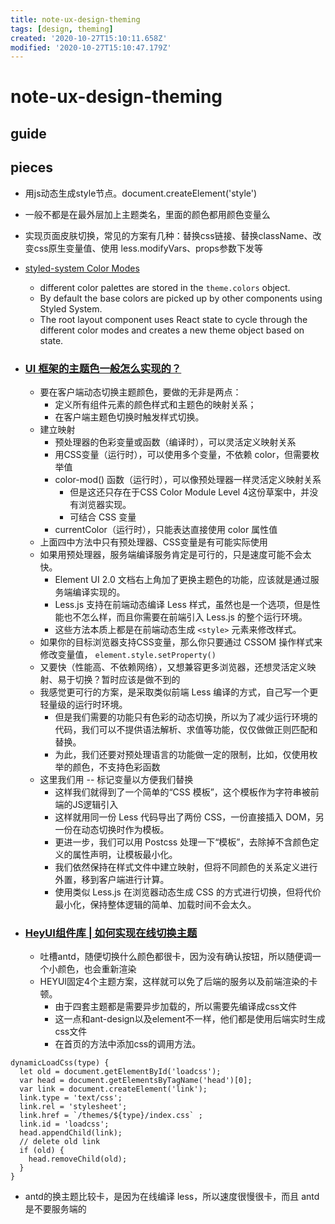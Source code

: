 ```yaml
---
title: note-ux-design-theming
tags: [design, theming]
created: '2020-10-27T15:10:11.658Z'
modified: '2020-10-27T15:10:47.179Z'
---
```


# note-ux-design-theming

## guide

## pieces

- 用js动态生成style节点。document.createElement('style')
- 一般不都是在最外层加上主题类名，里面的颜色都用颜色变量么


- 实现页面皮肤切换，常见的方案有几种：替换css链接、替换className、改变css原生变量值、使用 less.modifyVars、props参数下发等

- [styled-system Color Modes](https://styled-system.com/guides/color-modes)
  - different color palettes are stored in the `theme.colors` object.
  - By default the base colors are picked up by other components using Styled System.
  - The root layout component uses React state to cycle through the different color modes and creates a new theme object based on state. 

- ### [UI 框架的主题色一般怎么实现的？](https://www.zhihu.com/question/66734943)
  - 要在客户端动态切换主题颜色，要做的无非是两点：
    - 定义所有组件元素的颜色样式和主题色的映射关系；
    - 在客户端主题色切换时触发样式切换。
  - 建立映射
    - 预处理器的色彩变量或函数（编译时），可以灵活定义映射关系
    - 用CSS变量（运行时），可以使用多个变量，不依赖 color，但需要枚举值
    - color-mod() 函数（运行时），可以像预处理器一样灵活定义映射关系
      - 但是这还只存在于CSS Color Module Level 4这份草案中，并没有浏览器实现。
      - 可结合 CSS 变量
    - currentColor（运行时），只能表达直接使用 color 属性值
  - 上面四中方法中只有预处理器、CSS变量是有可能实际使用
  - 如果用预处理器，服务端编译服务肯定是可行的，只是速度可能不会太快。
    - Element UI 2.0 文档右上角加了更换主题色的功能，应该就是通过服务端编译实现的。
    - Less.js 支持在前端动态编译 Less 样式，虽然也是一个选项，但是性能也不怎么样，而且你需要在前端引入 Less.js 的整个运行环境。
    - 这些方法本质上都是在前端动态生成 `<style>` 元素来修改样式。
  - 如果你的目标浏览器支持CSS变量，那么你只要通过 CSSOM 操作样式来修改变量值， `element.style.setProperty()`
  - 又要快（性能高、不依赖网络），又想兼容更多浏览器，还想灵活定义映射、易于切换？暂时应该是做不到的
  - 我感觉更可行的方案，是采取类似前端 Less 编译的方式，自己写一个更轻量级的运行时环境。
    - 但是我们需要的功能只有色彩的动态切换，所以为了减少运行环境的代码，我们可以不提供语法解析、求值等功能，仅仅做做正则匹配和替换。
    - 为此，我们还要对预处理语言的功能做一定的限制，比如，仅使用枚举的颜色，不支持色彩函数
  - 这里我们用 -- 标记变量以方便我们替换
    - 这样我们就得到了一个简单的“CSS 模板”，这个模板作为字符串被前端的JS逻辑引入
    - 这样就用同一份 Less 代码导出了两份 CSS，一份直接插入 DOM，另一份在动态切换时作为模板。
    - 更进一步，我们可以用 Postcss 处理一下“模板”，去除掉不含颜色定义的属性声明，让模板最小化。
    - 我们依然保持在样式文件中建立映射，但将不同颜色的关系定义进行外置，移到客户端进行计算。
    - 使用类似 Less.js 在浏览器动态生成 CSS 的方式进行切换，但将代价最小化，保持整体逻辑的简单、加载时间不会太久。

- ### [HeyUI组件库 | 如何实现在线切换主题](https://zhuanlan.zhihu.com/p/48733695)
  - 吐槽antd，随便切换什么颜色都很卡，因为没有确认按钮，所以随便调一个小颜色，也会重新渲染
  - HEYUI固定4个主题方案，这样就可以免了后端的服务以及前端渲染的卡顿。
    - 由于四套主题都是需要异步加载的，所以需要先编译成css文件
    - 这一点和ant-design以及element不一样，他们都是使用后端实时生成css文件
    - 在首页的方法中添加css的调用方法。

  

``` JS
dynamicLoadCss(type) {
  let old = document.getElementById('loadcss');
  var head = document.getElementsByTagName('head')[0];
  var link = document.createElement('link');
  link.type = 'text/css';
  link.rel = 'stylesheet';
  link.href = `/themes/${type}/index.css` ;
  link.id = 'loadcss';
  head.appendChild(link);
  // delete old link
  if (old) {
    head.removeChild(old);
  }
}
```

  - antd的换主题比较卡，是因为在线编译 less，所以速度很慢很卡，而且 antd 是不要服务端的
